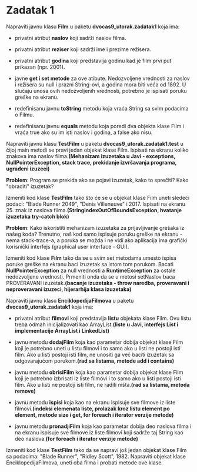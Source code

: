 # Zadatak 1


Napraviti javnu klasu **Film** u paketu **dvocas9_utorak.zadatak1** koja ima:

- privatni atribut **naslov** koji sadrži naslov filma.
- privatni atribut **reziser** koji sadrži ime i prezime režisera.
- privatni atribut **godina** koji predstavlja godinu kad je film prvi put prikazan (npr. 2001).


- javne **get i set metode** za ove atibute. Nedozvoljene vrednosti za naslov i režisera su null i prazni String-ovi, a godina mora biti veća od 1892. U slučaju unosa ovih nedozvoljenih vrednosti, potrebno je ispisati poruku greške na ekranu.
- redefinisanu javnu **toString** metodu koja vraća String sa svim podacima o Filmu.
- redefinisanu javnu **equals** metodu koja poredi dva objekta klase Film i vraća true ako su im isti naslov i godina, a false ako nisu.


Napraviti javnu klasu **TestFilm** u paketu **dvocas9_utorak.zadatak1.test** u čijoj main metodi se pravi jedan objekat klase Film. Ispisati na ekranu koliko znakova ima naslov filma.**(Mehanizam izuzetaka u Javi - exceptions, NullPointerException, stack trace, prekidanje izvršavanja programa, ugrađeni izuzeci)** 


**Problem**: Program se prekida ako se pojavi izuzetak, kako to sprečiti? Kako "obraditi" izuzetak?


Izmeniti kod klase **TestFilm** tako što će se u objekat klase Film uneti sledeći podaci: "Blade Runner 2049", "Denis Villeneuve" i 2017. Ispisati na ekranu 25. znak iz naslova filma.**(StringIndexOutOfBoundsException, hvatanje izuzetaka try-catch blok)**


**Problem**: Kako iskoristiti mehanizam izuzetaka za prijavljivanje grešaka iz našeg koda? Trenutno, naš kod samo ispisuje poruku greške na ekranu - nema stack-trace-a, a poruka se možda i ne vidi ako aplikacija ima grafički korisnički interfejs (graphical user interface - GUI).


Izmeniti kod klase **Film** tako da se u svim set metodama umesto ispisa poruke greške na ekranu baci izuzetak sa istom tom porukom. Bacati **NullPointerException** za null vrednosti a **RuntimeException** za ostale nedozvoljene vrednosti. Prmeniti onda da se u metosi setNaslov baca PROVERAVANI izuzetak.**(bacanje izuzetaka - throw naredba, proveravani i neproveravani izuzeci, hijerarhija klasa izuzetaka)**


Napraviti javnu klasu **EnciklopedijaFilmova** u paketu **dvocas9_utorak.zadatak1** koja  ima:

- privatni atribut **filmovi** koji predstavlja **listu** objekata klase Film. Ovu listu treba odmah inicijalizovati kao ArrayList.**(liste u Javi, interfejs List i implementacije ArrayList i LinkedList)**


- javnu metodu **dodajFilm** koja kao parametar dobija objekat klase Film koji je potrebno uneti u listu filmovi i to samo ako u listi ne postoji isti film. Ako u listi postoji isti film, ne unositi ga već baciti izuzetak sa odgovarajućom porukom.**(rad sa listama, metode add i contains)**
- javnu metodu **obrisiFilm** koja kao parametar dobija objekat klase Film koji je potrebno izbrisati iz liste filmovi i to samo ako u listi postoji isti film. Ako u listi ne postoji isti film, ne raditi ništa.**(rad sa listama, metoda remove)**
- javnu metodu **ispisi** koja kao na ekranu ispisuje sve filmove iz liste filmovi.**(indeksi elemenata liste, prolazak kroz listu element po element, metode size i get, for foreach i iterator verzije metode)**
- javnu metodu **pronadjiFilm** koja kao parametar dobija deo naslova filma i na ekranu ispisuje sve filmove iz liste filmovi koji sadrže taj String kao deo naslova.**(for foreach i iterator verzije metode)**


Izmeniti kod klase **TestFilm** tako da se napravi još jedan objekat klase Film sa podacima: "Blade Runner", "Ridley Scott", 1982. Napraviti objekat klase EnciklopedijaFilmova, uneti oba filma i probati metode ove klase.